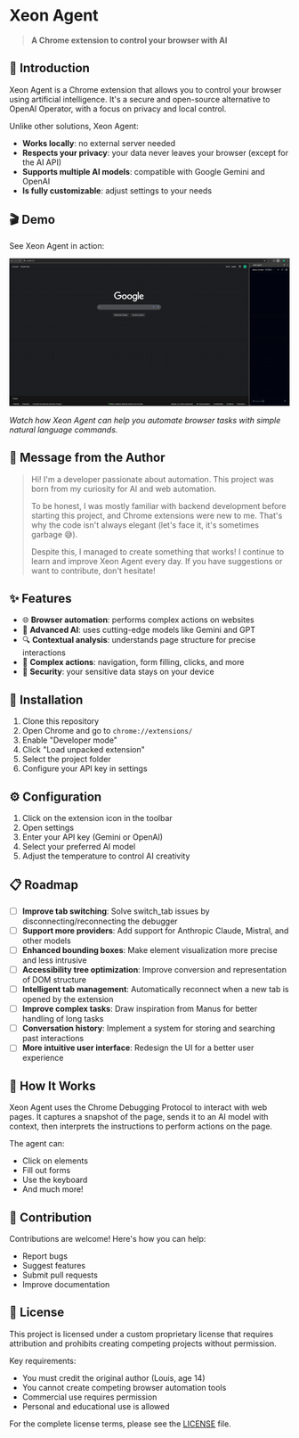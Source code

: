 # Xeon Agent

> **A Chrome extension to control your browser with AI**


## 🤖 Introduction

Xeon Agent is a Chrome extension that allows you to control your browser using artificial intelligence. It's a secure and open-source alternative to OpenAI Operator, with a focus on privacy and local control.

Unlike other solutions, Xeon Agent:
- **Works locally**: no external server needed
- **Respects your privacy**: your data never leaves your browser (except for the AI API)
- **Supports multiple AI models**: compatible with Google Gemini and OpenAI
- **Is fully customizable**: adjust settings to your needs

## 🎬 Demo

See Xeon Agent in action:

<img src="./assets/demo.gif" alt="Xeon Agent Demo" width="800"/>

*Watch how Xeon Agent can help you automate browser tasks with simple natural language commands.*

## 📝 Message from the Author

> Hi! I'm a developer passionate about automation. This project was born from my curiosity for AI and web automation.
> 
> To be honest, I was mostly familiar with backend development before starting this project, and Chrome extensions were new to me. That's why the code isn't always elegant (let's face it, it's sometimes garbage 😅).
> 
> Despite this, I managed to create something that works! I continue to learn and improve Xeon Agent every day. If you have suggestions or want to contribute, don't hesitate!

## ✨ Features

- 🌐 **Browser automation**: performs complex actions on websites
- 🧠 **Advanced AI**: uses cutting-edge models like Gemini and GPT
- 🔍 **Contextual analysis**: understands page structure for precise interactions
- 🔄 **Complex actions**: navigation, form filling, clicks, and more
- 🔐 **Security**: your sensitive data stays on your device

## 🚀 Installation

1. Clone this repository
2. Open Chrome and go to `chrome://extensions/`
3. Enable "Developer mode"
4. Click "Load unpacked extension"
5. Select the project folder
6. Configure your API key in settings

## ⚙️ Configuration

1. Click on the extension icon in the toolbar
2. Open settings
3. Enter your API key (Gemini or OpenAI)
4. Select your preferred AI model
5. Adjust the temperature to control AI creativity

## 📋 Roadmap

- [ ] **Improve tab switching**: Solve switch_tab issues by disconnecting/reconnecting the debugger
- [ ] **Support more providers**: Add support for Anthropic Claude, Mistral, and other models
- [ ] **Enhanced bounding boxes**: Make element visualization more precise and less intrusive
- [ ] **Accessibility tree optimization**: Improve conversion and representation of DOM structure
- [ ] **Intelligent tab management**: Automatically reconnect when a new tab is opened by the extension
- [ ] **Improve complex tasks**: Draw inspiration from Manus for better handling of long tasks
- [ ] **Conversation history**: Implement a system for storing and searching past interactions
- [ ] **More intuitive user interface**: Redesign the UI for a better user experience
## 🧩 How It Works

Xeon Agent uses the Chrome Debugging Protocol to interact with web pages. It captures a snapshot of the page, sends it to an AI model with context, then interprets the instructions to perform actions on the page.

The agent can:
- Click on elements
- Fill out forms
- Use the keyboard
- And much more!

## 🤝 Contribution

Contributions are welcome! Here's how you can help:
- Report bugs
- Suggest features
- Submit pull requests
- Improve documentation

## 📄 License

This project is licensed under a custom proprietary license that requires attribution and prohibits creating competing projects without permission.

Key requirements:
- You must credit the original author (Louis, age 14)
- You cannot create competing browser automation tools
- Commercial use requires permission
- Personal and educational use is allowed

For the complete license terms, please see the [LICENSE](./LICENSE) file.
